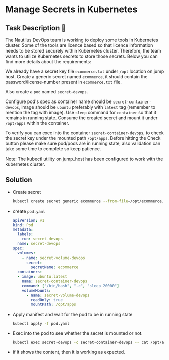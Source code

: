 # Manage Secrets in Kubernetes

## Task Description 📔

The Nautilus DevOps team is working to deploy some tools in Kubernetes cluster. Some of the tools are licence based so that licence information needs to be stored securely within Kubernetes cluster. Therefore, the team wants to utilize Kubernetes secrets to store those secrets. Below you can find more details about the requirements:

We already have a secret key file `ecommerce.txt` under `/opt` location on jump host. Create a generic secret named `ecommerce`, it should contain the password/license-number present in `ecommerce.txt` file.

Also create a `pod` named `secret-devops`.

Configure pod's spec as container name should be `secret-container-devops`, image should be `ubuntu` preferably with `latest` tag (remember to mention the tag with image). Use `sleep` command for `container` so that it remains in running state. Consume the created secret and mount it under `/opt/apps` within the container.

To verify you can exec into the container `secret-container-devops`, to check the secret key under the mounted path `/opt/apps`. Before hitting the Check button please make sure pod/pods are in running state, also validation can take some time to complete so keep patience.

Note: The kubectl utility on jump_host has been configured to work with the kubernetes cluster.

## Solution

- Create secret
  ```bash
  kubectl create secret generic ecommerce --from-file=/opt/ecommerce.txt
  ```

- create `pod.yaml`
  ```yaml
  apiVersion: v1
  kind: Pod
  metadata:
    labels:
      run: secret-devops
    name: secret-devops
  spec:
    volumes:
      - name: secret-volume-devops
        secret: 
          secretName: ecommerce
    containers:
    - image: ubuntu:latest
      name: secret-container-devops
      command: ["/bin/bash", "-c", "sleep 20000"]
      volumeMounts:
        - name: secret-volume-devops
          readOnly: true
          mountPath: /opt/apps
  ```

- Apply manifest and wait for the pod to be in running state
  ```bash
  kubectl apply -f pod.yaml
  ```

- Exec into the pod to see whether the secret is mounted or not.
  ```bash
  kubectl exec secret-devops -c secret-container-devops -- cat /opt/apps/ecommerce.txt
  ```

- if it shows the content, then it is working as expected.